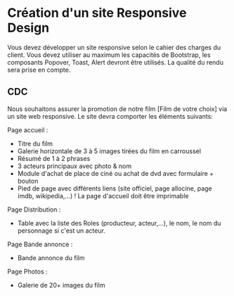 # Création d'un site Responsive Design

Vous devez développer un site responsive selon le cahier des charges du client. Vous devez utiliser au maximum les capacités de Bootstrap, les composants Popover, Toast, Alert devront être utilisés. La qualité du rendu sera prise en compte.

## CDC

Nous souhaitons assurer la promotion de notre film [Film de votre choix] via un site web responsive.
Le site devra comporter les éléments suivants:

Page accueil :

- Titre du film
- Galerie horizontale de 3 à 5 images tirées du film en carroussel
- Résumé de 1 à 2 phrases
- 3 acteurs principaux avec photo & nom
- Module d'achat de place de ciné ou achat de dvd avec formulaire + bouton
- Pied de page avec différents liens (site officiel, page allocine, page imdb, wikipedia,...)
  ! La page d'accueil doit être imprimable

Page Distribution :

- Table avec la liste des Roles (producteur, acteur,...), le nom, le nom du personnage si c'est un acteur.

Page Bande annonce :

- Bande annonce du film

Page Photos :

- Galerie de 20+ images du film
